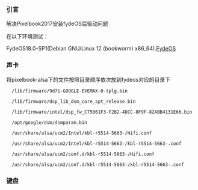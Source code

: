

### 引言
解决Pixelbook2017安装fydeOS后驱动问题

在以下环境测试：

FydeOS18.0-SP1(Debian GNU/Linux 12 (bookworm) x86_64).[FydeOS](https://fydeos.com/)


### 声卡
将pixelbook-alsa下的文件按照目录顺序依次放到fydeos对应的目录下

```
  /lib/firmware/9d71-GOOGLE-EVEMAX-0-tplg.bin

  /lib/firmware/dsp_lib_dsm_core_spt_release.bin

  /lib/firmware/intel/dsp_fw_C75061F3-F2B2-4DCC-8F9F-82ABB4131E66.bin

  /opt/google/dsm/dsmparam.bin

  /usr/share/alsa/ucm2/Intel/kbl-r5514-5663-/Hifi.conf

  /usr/share/alsa/ucm2/Intel/kbl-r5514-5663-/kbl-r5514-5663-.conf

  /usr/share/alsa/ucm2/conf.d/kbl-r5514-5663-/Hifi.conf

  /usr/share/alsa/ucm2/conf.d/kbl-r5514-5663-/kbl-r5514-5663-.conf

```
### 键盘


